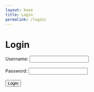 ```yaml
---
layout: base
title: Login
permalink: /login/
---
```

<html>
<h1>Login</h1>
    <form id="loginForm">
        <label for="username">Username:</label>
        <input type="text" id="username" name="username" required><br><br>        
        <label for="password">Password:</label>
        <input type="password" id="password" name="password" required><br><br>       
        <input type="submit" value="Login">
    </form>
    <script>
        document.getElementById('loginForm').addEventListener('submit', function(event) {
            event.preventDefault(); // Prevent form submission
            // Get form data
            const formData = new FormData(this);            
            // Make POST request to backend API endpoint for login
            fetch('http://127.0.0.1:8240/api/users/login', {
                method: 'POST',
                body: formData
            })
            .then(response => {
                if (response.ok) {
                    window.location.href = '/AA_index.html'; 
                } else {
                    // Handle failed login (show error message, etc.)
                    console.error('Login failed');
                }
            })
            .catch(error => {
                console.error('Error:', error);
            });
        });
    </script>
    <html>
